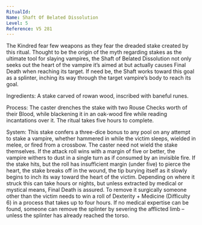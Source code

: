 ```yaml
---
RitualId: 
Name: Shaft Of Belated Dissolution
Level: 5
Reference: V5 281
---
```

The Kindred fear few weapons as they fear the dreaded stake created by this ritual. Thought to be the origin of the myth regarding stakes as the ultimate tool for slaying vampires, the Shaft of Belated Dissolution not only seeks out the heart of the vampire it’s aimed at but actually causes Final Death when reaching its target. If need be, the Shaft works toward this goal as a splinter, inching its way through the target vampire’s body to reach its goal.     

Ingredients: A stake carved of rowan wood, inscribed with baneful runes.     

Process: The caster drenches the stake with two Rouse Checks worth of their Blood, while blackening it in an oak-wood fire while reading incantations over it. The ritual takes five hours to complete.     

System: This stake confers a three-dice bonus to any pool on any attempt to stake a vampire, whether hammered in while the victim sleeps, wielded in melee, or fired from a crossbow. The caster need not wield the stake themselves. If the attack roll wins with a margin of five or better, the vampire withers to dust in a single turn as if consumed by an invisible fire. If the stake hits, but the roll has insufficient margin (under five) to pierce the heart, the stake breaks off in the wound, the tip burying itself as it slowly begins to inch its way toward the heart of the victim. Depending on where it struck this can take hours or nights, but unless extracted by medical or mystical means, Final Death is assured. To remove it surgically someone other than the victim needs to win a roll of Dexterity + Medicine (Difficulty 6) in a process that takes up to four hours. If no medical expertise can be found, someone can remove the splinter by severing the afflicted limb – unless the splinter has already reached the torso.